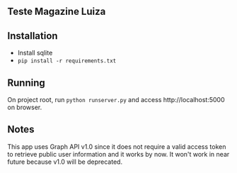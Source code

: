 Teste Magazine Luiza
------------------

## Installation

* Install sqlite
* `pip install -r requirements.txt`

## Running

On project root, run `python runserver.py` and access http://localhost:5000 on browser.

## Notes

This app uses Graph API v1.0 since it does not require a valid access token to retrieve public user information and it works by now. It won't work in near future because v1.0 will be deprecated.
